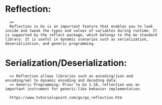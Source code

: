 # Reflection:  
      =>
      Reflection in Go is an important feature that enables you to look inside and tweak the types and values of variables during runtime. It is supported by the reflect package, which belongs to the Go standard library. It is useful in dynamic scenarios such as serialization, deserialization, and generic programming.

# Serialization/Deserialization:
      => Reflection allows libraries such as encoding/json and encoding/xml to dynamic encoding and decoding data.
      => Generic Programming: Prior to Go 1.18, reflection was an important instrument for generic-like behavior implementation.

      https://www.tutorialspoint.com/go/go_reflection.htm
